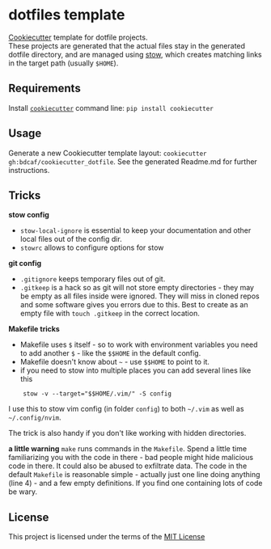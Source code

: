 dotfiles template
===========

[Cookiecutter](https://github.com/audreyr/cookiecutter) template for dotfile projects.  
These projects are generated that the actual files stay in the generated dotfile directory, and are
managed using [stow](https://www.gnu.org/software/stow/), which creates matching links in the target path (usually `$HOME`).


Requirements
------------
Install [`cookiecutter`](https://github.com/audreyr/cookiecutter) command line: `pip install cookiecutter`    

Usage
-----
Generate a new Cookiecutter template layout: `cookiecutter gh:bdcaf/cookiecutter_dotfile`.  See the generated Readme.md for further instructions.    

Tricks
------

**stow config**

- `stow-local-ignore` is essential to keep your documentation and other local files out of the config dir.
- `stowrc` allows to configure options for stow

**git config**
- `.gitignore` keeps temporary files out of git.
- `.gitkeep` is a hack so as git will not store empty directories - they may be empty as all files inside were ignored. They will miss in cloned repos and some software gives you errors due to this. Best to create as an empty file with `touch .gitkeep` in the correct location.

**Makefile tricks**

- Makefile uses `$` itself - so to work with environment variables you need to add another `$` - like the `$$HOME` in the default config.
- Makefile doesn't know about `~` - use `$$HOME` to point to it.
- if you need to stow into multiple places you can add several lines like this

```
	stow -v --target="$$HOME/.vim/" -S config
```
I use this to stow vim config (in folder `config`) to both  `~/.vim` as well as `~/.config/nvim`.

The trick is also handy if you don't like working with hidden directories.

**a little warning**
`make` runs commands in the `Makefile`. Spend a little time familiarizing you with the code in there - bad people might hide malicious code in there. It could also be abused to exfiltrate data.
The code in the default `Makefile` is reasonable simple - actually just one line doing anything (line 4) - and a few empty definitions. If you find one containing lots of code be wary.

License
-------
This project is licensed under the terms of the [MIT License](/LICENSE)
